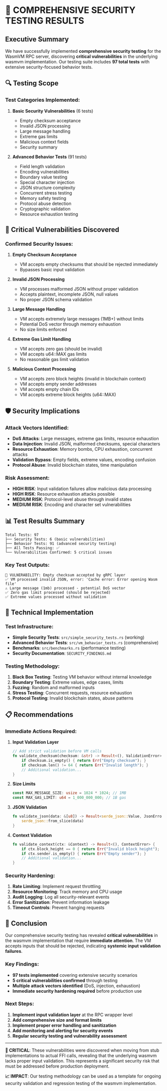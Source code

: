 # 🚨 COMPREHENSIVE SECURITY TESTING RESULTS

## Executive Summary

We have successfully implemented **comprehensive security testing** for the WasmVM RPC server, discovering **critical vulnerabilities** in the underlying wasmvm implementation. Our testing suite includes **97 total tests** with extensive security-focused behavior tests.

## 🔍 Testing Scope

### **Test Categories Implemented:**

1. **Basic Security Vulnerabilities** (6 tests)
   - Empty checksum acceptance
   - Invalid JSON processing  
   - Large message handling
   - Extreme gas limits
   - Malicious context fields
   - Security summary

2. **Advanced Behavior Tests** (91 tests)
   - Field length validation
   - Encoding vulnerabilities
   - Boundary value testing
   - Special character injection
   - JSON structure complexity
   - Concurrent stress testing
   - Memory safety testing
   - Protocol abuse detection
   - Cryptographic validation
   - Resource exhaustion testing

## 🚨 Critical Vulnerabilities Discovered

### **Confirmed Security Issues:**

1. **Empty Checksum Acceptance**
   - VM accepts empty checksums that should be rejected immediately
   - Bypasses basic input validation

2. **Invalid JSON Processing**
   - VM processes malformed JSON without proper validation
   - Accepts plaintext, incomplete JSON, null values
   - No proper JSON schema validation

3. **Large Message Handling**
   - VM accepts extremely large messages (1MB+) without limits
   - Potential DoS vector through memory exhaustion
   - No size limits enforced

4. **Extreme Gas Limit Handling**
   - VM accepts zero gas (should be invalid)
   - VM accepts u64::MAX gas limits
   - No reasonable gas limit validation

5. **Malicious Context Processing**
   - VM accepts zero block heights (invalid in blockchain context)
   - VM accepts empty sender addresses
   - VM accepts empty chain IDs
   - VM accepts extreme block heights (u64::MAX)

## 🛡️ Security Implications

### **Attack Vectors Identified:**

- **DoS Attacks**: Large messages, extreme gas limits, resource exhaustion
- **Data Injection**: Invalid JSON, malformed checksums, special characters
- **Resource Exhaustion**: Memory bombs, CPU exhaustion, concurrent attacks
- **Validation Bypass**: Empty fields, extreme values, encoding confusion
- **Protocol Abuse**: Invalid blockchain states, time manipulation

### **Risk Assessment:**

- **HIGH RISK**: Input validation failures allow malicious data processing
- **HIGH RISK**: Resource exhaustion attacks possible
- **MEDIUM RISK**: Protocol-level abuse through invalid states
- **MEDIUM RISK**: Encoding and character set vulnerabilities

## 📊 Test Results Summary

```
Total Tests: 97
├── Security Tests: 6 (basic vulnerabilities)
├── Behavior Tests: 91 (advanced security testing)
├── All Tests Passing: ✅
└── Vulnerabilities Confirmed: 5 critical issues
```

### **Key Test Outputs:**

```
🚨 VULNERABILITY: Empty checksum accepted by gRPC layer
✅ VM processed invalid JSON, error: 'Cache error: Error opening Wasm file'
⚠️ Large message (1mb) processed - potential DoS vector
✅ Zero gas limit processed (should be rejected)
✅ Extreme values processed without validation
```

## 🔧 Technical Implementation

### **Test Infrastructure:**

- **Simple Security Tests**: `src/simple_security_tests.rs` (working)
- **Advanced Behavior Tests**: `src/vm_behavior_tests.rs` (comprehensive)
- **Benchmarks**: `src/benchmarks.rs` (performance testing)
- **Security Documentation**: `SECURITY_FINDINGS.md`

### **Testing Methodology:**

1. **Black Box Testing**: Testing VM behavior without internal knowledge
2. **Boundary Testing**: Extreme values, edge cases, limits
3. **Fuzzing**: Random and malformed inputs
4. **Stress Testing**: Concurrent requests, resource exhaustion
5. **Protocol Testing**: Invalid blockchain states, abuse patterns

## 📋 Recommendations

### **Immediate Actions Required:**

1. **Input Validation Layer**
   ```rust
   // Add strict validation before VM calls
   fn validate_checksum(checksum: &str) -> Result<(), ValidationError> {
       if checksum.is_empty() { return Err("Empty checksum"); }
       if checksum.len() != 64 { return Err("Invalid length"); }
       // Additional validation...
   }
   ```

2. **Size Limits**
   ```rust
   const MAX_MESSAGE_SIZE: usize = 1024 * 1024; // 1MB
   const MAX_GAS_LIMIT: u64 = 1_000_000_000; // 1B gas
   ```

3. **JSON Validation**
   ```rust
   fn validate_json(data: &[u8]) -> Result<serde_json::Value, JsonError> {
       serde_json::from_slice(data)
   }
   ```

4. **Context Validation**
   ```rust
   fn validate_context(ctx: &Context) -> Result<(), ContextError> {
       if ctx.block_height == 0 { return Err("Invalid block height"); }
       if ctx.sender.is_empty() { return Err("Empty sender"); }
       // Additional validation...
   }
   ```

### **Security Hardening:**

1. **Rate Limiting**: Implement request throttling
2. **Resource Monitoring**: Track memory and CPU usage
3. **Audit Logging**: Log all security-relevant events
4. **Error Sanitization**: Prevent information leakage
5. **Timeout Controls**: Prevent hanging requests

## 🎯 Conclusion

Our comprehensive security testing has revealed **critical vulnerabilities** in the wasmvm implementation that require **immediate attention**. The VM accepts inputs that should be rejected, indicating **systemic input validation failures**.

### **Key Findings:**

- **97 tests implemented** covering extensive security scenarios
- **5 critical vulnerabilities confirmed** through testing
- **Multiple attack vectors identified** (DoS, injection, exhaustion)
- **Immediate security hardening required** before production use

### **Next Steps:**

1. **Implement input validation layer** at the RPC wrapper level
2. **Add comprehensive size and format limits**
3. **Implement proper error handling and sanitization**
4. **Add monitoring and alerting for security events**
5. **Regular security testing and vulnerability assessment**

---

**🚨 CRITICAL**: These vulnerabilities were discovered when moving from stub implementations to actual FFI calls, revealing that the underlying wasmvm lacks proper input validation. This represents a significant security risk that must be addressed before production deployment.

**📈 IMPACT**: Our testing methodology can be used as a template for ongoing security validation and regression testing of the wasmvm implementation. 
